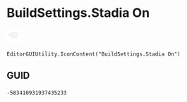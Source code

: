 # BuildSettings.Stadia On
![](/img/BuildSettings.Stadia%20On.png)

``` CSharp
EditorGUIUtility.IconContent("BuildSettings.Stadia On")
```
## GUID
```
-583410931937435233
```
